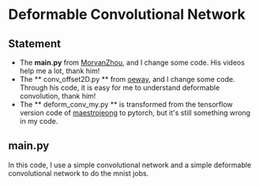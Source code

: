 # Deformable Convolutional Network

## Statement
- The **main.py** from [MorvanZhou](https://github.com/MorvanZhou/PyTorch-Tutorial/blob/master/tutorial-contents/401_CNN.py),  and I change some code. His videos help me a lot, thank him!  
- The ** conv_offset2D.py ** from [oeway](https://github.com/oeway/pytorch-deform-conv), and I change some code. Through his code, it is easy for me to understand deformable convolution, thank him!  
- The ** deform_conv_my.py ** is transformed from the tensorflow version code of [maestrojeong](https://github.com/maestrojeong/deformable_convnet) to pytorch, but it's still something wrong in my code.  

## main.py
In this code, I use a simple convolutional network and a simple deformable convolutional network to do the mnist jobs.
